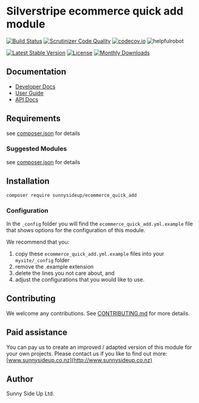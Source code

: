 # Silverstripe ecommerce quick add module
[![Build Status](https://travis-ci.org/sunnysideup/silverstripe-ecommerce_quick_add.svg?branch=master)](https://travis-ci.org/sunnysideup/silverstripe-ecommerce_quick_add)
[![Scrutinizer Code Quality](https://scrutinizer-ci.com/g/sunnysideup/silverstripe-ecommerce_quick_add/badges/quality-score.png?b=master)](https://scrutinizer-ci.com/g/sunnysideup/silverstripe-ecommerce_quick_add/?branch=master)
[![codecov.io](https://codecov.io/github/sunnysideup/silverstripe-ecommerce_quick_add/coverage.svg?branch=master)](https://codecov.io/github/sunnysideup/silverstripe-ecommerce_quick_add?branch=master)
![helpfulrobot](https://helpfulrobot.io/sunnysideup/ecommerce_quick_add/badge)

[![Latest Stable Version](https://poser.pugx.org/sunnysideup/ecommerce_quick_add/version)](https://packagist.org/packages/sunnysideup/ecommerce_quick_add)
[![License](https://poser.pugx.org/sunnysideup/ecommerce_quick_add/license)](https://packagist.org/packages/sunnysideup/ecommerce_quick_add)
[![Monthly Downloads](https://poser.pugx.org/sunnysideup/ecommerce_quick_add/d/monthly)](https://packagist.org/packages/sunnysideup/ecommerce_quick_add)


## Documentation



 * [Developer Docs](docs/en/INDEX.md)
 * [User Guide](docs/en/userguide.md)
 * [API Docs](http://docs.ssmods.com/sunnysideup/ecommerce_quick_add/classes.xhtml)

## Requirements



see [composer.json](composer.json) for details

### Suggested Modules



see [composer.json](composer.json) for details


## Installation


```
composer require sunnysideup/ecommerce_quick_add
```

### Configuration



In the `_config` folder you will find the `ecommerce_quick_add.yml.example`
file that shows options for the configuration of this module.

We recommend that you:

  1. copy these `ecommerce_quick_add.yml.example` files into your
`mysite/_config` folder
  2. remove the .example extension
  3. delete the lines you not care about, and
  4. adjust the configurations that you would like to use.


## Contributing



We welcome any contributions. See [CONTRIBUTING.md](CONTRIBUTING.md) for more details.

## Paid assistance



You can pay us to create an improved / adapted version of this module for your own projects.  Please contact us if you like to find out more: [www.sunnysideup.co.nz](http://www.sunnysideup.co.nz)

## Author



Sunny Side Up Ltd.
